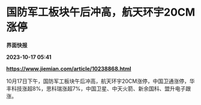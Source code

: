 # 国防军工板块午后冲高，航天环宇20CM涨停
**界面快报**

**2023-10-17 05:41**

**https://www.jiemian.com/article/10238868.html**

10月17日下午，国防军工板块午后冲高，航天环宇20CM涨停，中国卫通涨停，华丰科技涨超8%，思科瑞涨超7%，中国卫星、中天火箭、新余国科、盟升电子跟涨。